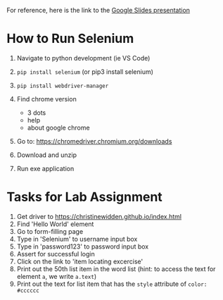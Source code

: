 ﻿For reference, here is the link to the [Google Slides presentation](https://docs.google.com/presentation/d/1xeUM_tMD_wT43KDWXZgEvKPe2u-qT6sfEuCIUM_LQRg/edit#slide=id.g223dd4e2553_2_2)
# How to Run Selenium
1. Navigate to python development (ie VS Code)
2. `pip install selenium` (or pip3 install selenium)
3. `pip install webdriver-manager` 
4. Find chrome version
	- 3 dots
	- help
	- about google chrome
5. Go to: https://chromedriver.chromium.org/downloads

6. Download and unzip 
7. Run exe application

# Tasks for Lab Assignment
1. Get driver to https://christinewidden.github.io/index.html
2. Find 'Hello World' element
3. Go to form-filling page
4. Type in 'Selenium' to username input box
5. Type in 'password123' to password input box
6. Assert for successful login
7. Click on the link to 'item locating excercise'
8. Print out the 50th list item in the word list (hint: to access the text for element `a`, we write `a.text`)
9. Print out the text for list item that has the `style` attribute of `color: #cccccc`
